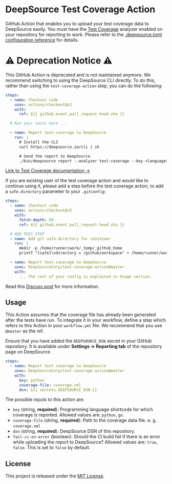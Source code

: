 # DeepSource Test Coverage Action

GitHub Action that enables you to upload your test coverage data to DeepSource easily. You must have the [Test Coverage](https://docs.deepsource.com/docs/analyzers-test-coverage) analyzer enabled on your repository for reporting to work. Please refer to the [.deepsource.toml configuration reference](https://docs.deepsource.com/docs/configuration) for details.

# ⚠️ Deprecation Notice ⚠

This GitHub Action is deprecated and is not maintained anymore. We recommend switching to using the DeepSource CLI directly.
To do this, rather than using the `test-coverage-action` step, you can do the following:

```yaml
steps:
  - name: Checkout code
    uses: actions/checkout@v2
    with:
      ref: ${{ github.event.pull_request.head.sha }}

  # Run your tests here ...

  - name: Report test-coverage to DeepSource
    run: |
      # Install the CLI
      curl https://deepsource.io/cli | sh

      # Send the report to DeepSource
      ./bin/deepsource report --analyzer test-coverage --key <language> --value-file <path/to/coverage/file>
```

[Link to Test Coverage documentation ->](https://docs.deepsource.com/docs/analyzers-test-coverage)

If you are existing user of the test coverage action and would like to continue using it, please add a step before the test coverage action, to add a
`safe.directory` parameter to your `.gitconfig`:

```yaml
steps:
  - name: Checkout code
    uses: actions/checkout@v2
    with:
      fetch-depth: 50
      ref: ${{ github.event.pull_request.head.sha }}

  # ADD THIS STEP
  - name: Add git safe.directory for container
    run: |
      mkdir -p /home/runner/work/_temp/_github_home
      printf "[safe]\ndirectory = /github/workspace" > /home/runner/work/_temp/_github_home/.gitconfig

  - name: Report test-coverage to DeepSource
    uses: DeepSourceCorp/test-coverage-action@master
    with:
      ... The rest of your config is explained in Usage section.
```

Read this [Discuss post](https://discuss.deepsource.io/t/breaking-deepsource-test-coverage-github-action/507) for more information.

## Usage

This Action assumes that the coverage file has already been generated after the tests have run. To integrate it in your workflow, define a step which refers to this Action in your `workflow.yml` file. We recommend that you use `@master` as the ref.

Ensure that you have added the `DEEPSOURCE_DSN` secret in your GitHub repository. It is available under **Settings → Reporting tab** of the repository page on DeepSource.

```yaml
steps:
  - name: Report test coverage to DeepSource
    uses: DeepSourceCorp/test-coverage-action@master
    with:
      key: python
      coverage-file: coverage.xml
      dsn: ${{ secrets.DEEPSOURCE_DSN }}
```

The possible inputs to this action are:

* `key` (string, **required**): Programming language shortcode for which coverage is reported. Allowed values are: `python`, `go`.
* `coverage-file` (string, **required**): Path to the coverage data file. e. g. `coverage.xml`
* `dsn` (string, **required**): DeepSource DSN of this repository.
* `fail-ci-on-error` (boolean): Should the CI build fail if there is an error while uploading the report to DeepSource? Allowed values are: `true`, `false`. This is set to `false` by default.

## License

This project is released under the [MIT License](LICENSE).
